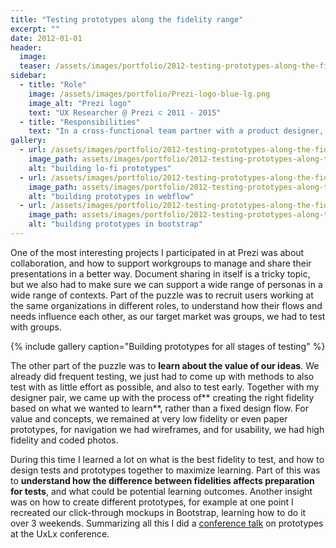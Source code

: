 ```yaml
---
title: "Testing prototypes along the fidelity range"
excerpt: ""
date: 2012-01-01
header:
  image:
  teaser: /assets/images/portfolio/2012-testing-prototypes-along-the-fidelity-range-2.png
sidebar:
  - title: "Role"
    image: /assets/images/portfolio/Prezi-logo-blue-lg.png
    image_alt: "Prezi logo"
    text: "UX Researcher @ Prezi ⊂ 2011 - 2015"
  - title: "Responsibilities"
    text: "In a cross-functional team partner with a product designer, a product manager and engineers and enable discovery and learning about users."
gallery:
  - url: /assets/images/portfolio/2012-testing-prototypes-along-the-fidelity-range-1.png
    image_path: assets/images/portfolio/2012-testing-prototypes-along-the-fidelity-range-1.png
    alt: "building lo-fi prototypes"
  - url: /assets/images/portfolio/2012-testing-prototypes-along-the-fidelity-range-2.png
    image_path: assets/images/portfolio/2012-testing-prototypes-along-the-fidelity-range-2.png
    alt: "building prototypes in webflow"
  - url: /assets/images/portfolio/2012-testing-prototypes-along-the-fidelity-range-3.png
    image_path: assets/images/portfolio/2012-testing-prototypes-along-the-fidelity-range-3.png
    alt: "building prototypes in bootstrap"
---
```


One of the most interesting projects I participated in at Prezi was about collaboration, and how to support workgroups to manage and share their presentations in a better way. Document sharing in itself is a tricky topic, but we also had to make sure we can support a wide range of personas in a wide range of contexts. Part of the puzzle was to recruit users working at the same organizations in different roles, to understand how their flows and needs influence each other, as our target market was groups, we had to test with groups.

{% include gallery caption="Building prototypes for all stages of testing" %}

The other part of the puzzle was to **learn about the value of our ideas**. We already did frequent testing, we just had to come up with methods to also test with as little effort as possible, and also to test early. Together with my designer pair, we came up with the process of** creating the right fidelity based on what we wanted to learn**, rather than a fixed design flow. For value and concepts, we remained at very low fidelity or even paper prototypes, for navigation we had wireframes, and for usability, we had high fidelity and coded photos.

During this time I learned a lot on what is the best fidelity to test, and how to design tests and prototypes together to maximize learning. Part of this was to **understand how the difference between fidelities affects preparation for tests**, and what could be potential learning outcomes. Another insight was on how to create different prototypes, for example at one point I recreated our click-through mockups in Bootstrap, learning how to do it over 3 weekends. Summarizing all this I did a [conference talk](https://prezi.com/qfftsdxtojf0/from-lo-fi-to-hi-fi/) on prototypes at the UxLx conference.
